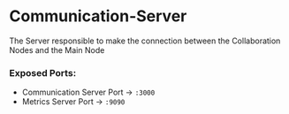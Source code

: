 # Communication-Server
The Server responsible to make the connection between the Collaboration Nodes and the Main Node


### Exposed Ports:

 - Communication Server Port -> `:3000`
 - Metrics Server Port -> `:9090`
